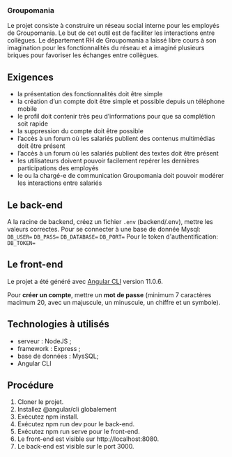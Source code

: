 ### Groupomania

Le projet consiste à construire un réseau social interne pour les employés de Groupomania. Le but de cet outil est de faciliter les interactions entre collègues. Le département RH de Groupomania a laissé libre cours à son imagination pour les fonctionnalités du réseau et a imaginé plusieurs briques pour favoriser les échanges entre collègues.

## Exigences

* la présentation des fonctionnalités doit être simple
* la création d’un compte doit être simple et possible depuis un téléphone mobile
* le profil doit contenir très peu d’informations pour que sa complétion soit rapide
* la suppression du compte doit être possible
* l’accès à un forum où les salariés publient des contenus multimédias doit être présent
* l’accès à un forum où les salariés publient des textes doit être présent
* les utilisateurs doivent pouvoir facilement repérer les dernières participations des employés
* le ou la chargé-e de communication Groupomania doit pouvoir modérer les interactions entre salariés


## Le back-end

A la racine de backend, créez un fichier `.env` (backend/.env), mettre les valeurs correctes.
Pour se connecter à une base de donnée Mysql:
`DB_USER=`
`DB_PASS=`
`DB_DATABASE=`
`DB_PORT=`
Pour le token d'authentification:
`DB_TOKEN=`


## Le front-end

Le projet a été généré avec [Angular CLI](https://github.com/angular/angular-cli) version 11.0.6.


Pour **créer un compte**, mettre un **mot de passe** (minimum 7 caractères macimum 20, avec un majuscule, un minuscule, un chiffre et un symbole).


## Technologies à utilisés

* serveur : NodeJS ;
* framework : Express ;
* base de données : MysSQL;
* Angular CLI

## Procédure

1. Cloner le projet.
2. Installez @angular/cli globalement 
3. Exécutez npm install.
4. Exécutez npm run dev pour le back-end.
5. Exécutez npm run serve pour le front-end.
6. Le front-end est visible sur http://localhost:8080.
7. Le back-end est visible sur le port 3000.
